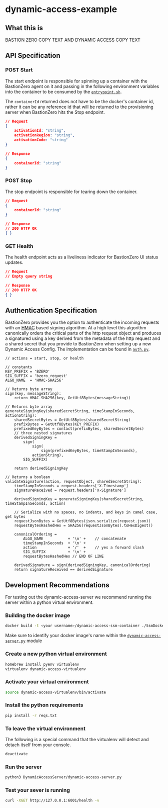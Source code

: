 # dynamic-access-example

## What this is

BASTION ZERO COPY TEXT AND DYNAMIC ACCESS COPY TEXT

## API Specification

### POST Start 

The start endpoint is responsible for spinning up a container with the BastionZero
agent on it and passing in the following environment variables into the container to
be consumed by the [`entrypoint.sh`](SsmDockerContainer/EntryScript/entrypoint.sh).

The `containerId` returned does not have to be the docker's container id, rather it
can be any reference id that will be returned to the provisioning server when 
BastionZero hits the Stop endpoint.

```json
// Request
{
    activationId: "string",
    activationRegion: "string",
    activationCode: "string"
}

// Response
{
    containerId: "string"
}
```

### POST Stop

The stop endpoint is responsible for tearing down the container.

```json
// Request
{
    containerId: "string"
}

// Response
// 200 HTTP OK
{ }
```


### GET Health

The health endpoint acts as a liveliness indicator for BastionZero UI status updates.

```json
// Request 
// Empty query string

// Response
// 200 HTTP OK
{ }
```

## Authentication Specification

BastionZero provides you the option to authenticate the incoming requests with an
[HMAC](https://en.wikipedia.org/wiki/HMAC) based signing algorithm. At a high level
this algorithm canonically orders the critical parts of the http request object and
produces a signatured using a key derived from the metadata of the http request and 
a shared secret that you provide to BastionZero when setting up a new Dynamic Access
Config. The implementation can be found in [`auth.py`](./DynamicAccessServer/auth.py).

```
// actions = start, stop, or health

// constants
KEY_PREFIX = 'BZERO'
SIG_SUFFIX = 'bzero_request'
ALGO_NAME  = 'HMAC-SHA256'

// Returns byte array
sign(key, messageString):
    return HMAC-SHA256(key, GetUtf8Bytes(messageString))

// Returns byte array
generateSigningKey(sharedSecretString, timeStampInSeconds, actionString):
    sharedSecretBytes = GetUtf8Bytes(sharedSecretString)
    prefixBytes = GetUtf8Bytes(KEY_PREFIX)
    prefixedKeyBytes = contact(prefixBytes, sharedSecretBytes)
    // three nested signatures
    derivedSigningKey =  
        sign(
            sign(
                sign(prefixedKeyBytes, timeStampInSeconds),
            actionString),
        SIG_SUFFIX)

    return derivedSigningKey

// Returns a boolean
validateSignature(action, requestObject, sharedSecretString):
    timeStampInSeconds = request.headers['X-Timestamp']
    signatureReceived = request.headers['X-Signature']

    derivedSigningKey = generateSigningKey(sharedSecretString, timeStampInSeconds, action)
    
    // Serialize with no spaces, no indents, and keys in camel case, get bytes
    requestJsonBytes = GetUtf8Bytes(json.serialize(request.json))
    requestBytesHashedHex = SHA256(requestJsonBytes).toHexDigest()

    canonicalOrdering = 
        ALGO_NAME           + '\n' +    // concatenate   
        timeStampInSeconds  + '\n' + 
        action              + '/'  +    // yes a forward slash
        SIG_SUFFIX          + '\n' +
        requestBytesHashedHex // END OF LINE
    
    derivedSignature = sign(derivedSigningKey, canonicalOrdering)
    return signatureReceived == derivedSignature

```

## Development Recommendations

For testing out the dynamic-access-server we recommend running the server within a python virtual environment.

### Building the docker image

```bash
docker build -t <your username>/dynamic-access-ssm-container ./SsmDockerContainer/
```

Make sure to identify your docker image's name within the [`dynamic-access-server.py`](DynamicAccessServer/dynamic-access-server.py) module

### Create a new python virtual environment

```bash
homebrew install pyenv virtualenv
virtualenv dynamic-access-virtualenv
```

### Activate your virtual environment

```bash
source dynamic-access-virtualenv/bin/activate
```

### Install the python requirements

```bash
pip install -r reqs.txt
```

### To leave the virtual environment 
The following is a special command that the virtualenv will detect and detach itself
from your console.

```bash
deactivate
```

### Run the server
```bash
python3 DynamicAccessServer/dynamic-access-server.py
```

### Test your sever is running 

```bash
curl -XGET http://127.0.0.1:6001/health -v
```